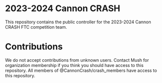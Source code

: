 # 2023-2024 Cannon CRASH

This repository contains the public controller for the 2023-2024 Cannon CRASH FTC competition team.

# Contributions

We do not accept contributions from unknown users. Contact Mush for organization membership if you think you should have access to this repository. All members of @CannonCrash/crash_members have access to this repository.

